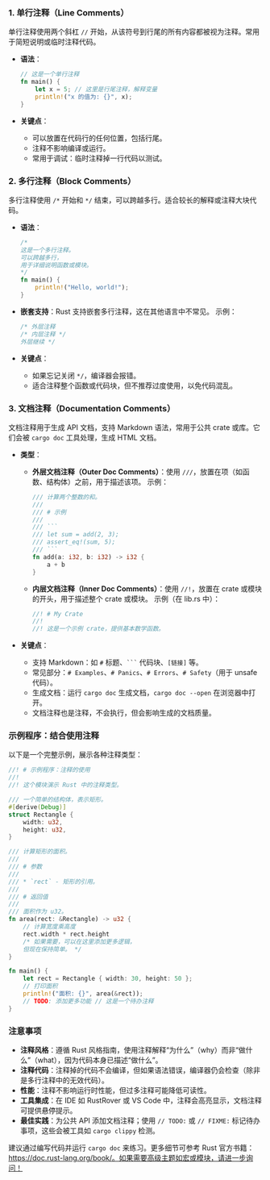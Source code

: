 ### 1. 单行注释（Line Comments）
单行注释使用两个斜杠 `//` 开始，从该符号到行尾的所有内容都被视为注释。常用于简短说明或临时注释代码。

- **语法**：
  ```rust
  // 这是一个单行注释
  fn main() {
      let x = 5; // 这里是行尾注释，解释变量
      println!("x 的值为: {}", x);
  }
  ```

- **关键点**：
    - 可以放置在代码行的任何位置，包括行尾。
    - 注释不影响编译或运行。
    - 常用于调试：临时注释掉一行代码以测试。

### 2. 多行注释（Block Comments）
多行注释使用 `/*` 开始和 `*/` 结束，可以跨越多行。适合较长的解释或注释大块代码。

- **语法**：
  ```rust
  /* 
  这是一个多行注释。
  可以跨越多行，
  用于详细说明函数或模块。
  */
  fn main() {
      println!("Hello, world!");
  }
  ```

- **嵌套支持**：Rust 支持嵌套多行注释，这在其他语言中不常见。
  示例：
  ```rust
  /* 外层注释
  /* 内层注释 */
  外层继续 */
  ```

- **关键点**：
    - 如果忘记关闭 `*/`，编译器会报错。
    - 适合注释整个函数或代码块，但不推荐过度使用，以免代码混乱。

### 3. 文档注释（Documentation Comments）
文档注释用于生成 API 文档，支持 Markdown 语法，常用于公共 crate 或库。它们会被 `cargo doc` 工具处理，生成 HTML 文档。

- **类型**：
    - **外层文档注释（Outer Doc Comments）**：使用 `///`，放置在项（如函数、结构体）之前，用于描述该项。
      示例：
      ```rust
      /// 计算两个整数的和。
      ///
      /// # 示例
      ///
      /// ```
      /// let sum = add(2, 3);
      /// assert_eq!(sum, 5);
      /// ```
      fn add(a: i32, b: i32) -> i32 {
          a + b
      }
      ```
    - **内层文档注释（Inner Doc Comments）**：使用 `//!`，放置在 crate 或模块的开头，用于描述整个 crate 或模块。
      示例（在 lib.rs 中）：
      ```rust
      //! # My Crate
      //!
      //! 这是一个示例 crate，提供基本数学函数。
      ```

- **关键点**：
    - 支持 Markdown：如 `#` 标题、` ``` ` 代码块、`[链接]` 等。
    - 常见部分：`# Examples`、`# Panics`、`# Errors`、`# Safety`（用于 unsafe 代码）。
    - 生成文档：运行 `cargo doc` 生成文档，`cargo doc --open` 在浏览器中打开。
    - 文档注释也是注释，不会执行，但会影响生成的文档质量。

### 示例程序：结合使用注释
以下是一个完整示例，展示各种注释类型：
```rust
//! # 示例程序：注释的使用
//!
//! 这个模块演示 Rust 中的注释类型。

/// 一个简单的结构体，表示矩形。
#[derive(Debug)]
struct Rectangle {
    width: u32,
    height: u32,
}

/// 计算矩形的面积。
///
/// # 参数
///
/// * `rect` - 矩形的引用。
///
/// # 返回值
///
/// 面积作为 u32。
fn area(rect: &Rectangle) -> u32 {
    // 计算宽度乘高度
    rect.width * rect.height
    /* 如果需要，可以在这里添加更多逻辑，
    但现在保持简单。 */
}

fn main() {
    let rect = Rectangle { width: 30, height: 50 };
    // 打印面积
    println!("面积: {}", area(&rect));
    // TODO: 添加更多功能 // 这是一个待办注释
}
```

### 注意事项
- **注释风格**：遵循 Rust 风格指南，使用注释解释“为什么”（why）而非“做什么”（what），因为代码本身已描述“做什么”。
- **注释代码**：注释掉的代码不会编译，但如果语法错误，编译器仍会检查（除非是多行注释中的无效代码）。
- **性能**：注释不影响运行时性能，但过多注释可能降低可读性。
- **工具集成**：在 IDE 如 RustRover 或 VS Code 中，注释会高亮显示，文档注释可提供悬停提示。
- **最佳实践**：为公共 API 添加文档注释；使用 `// TODO:` 或 `// FIXME:` 标记待办事项，这些会被工具如 `cargo clippy` 检测。

建议通过编写代码并运行 `cargo doc` 来练习。更多细节可参考 Rust 官方书籍：https://doc.rust-lang.org/book/。如果需要高级主题如宏或模块，请进一步询问！
